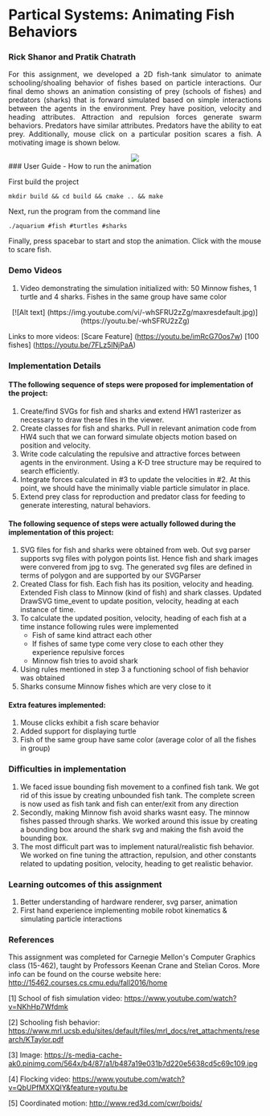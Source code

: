 # Partical Systems: Animating Fish Behaviors
### Rick Shanor and Pratik Chatrath
<p align="justify">
For this assignment, we developed a 2D fish-tank simulator to animate schooling/shoaling behavior of fishes based on particle interactions. Our final demo shows an animation consisting of prey (schools of fishes) and predators (sharks) that is forward simulated based on simple interactions between the agents in the environment. Prey have position, velocity and heading attributes. Attraction and repulsion forces generate swarm behaviors. Predators have similar attributes. Predators have the ability to eat prey. Additionally, mouse click on a particular position scares a fish. A motivating image is shown below.    
</p>
<div align="center">
<img src ="https://s-media-cache-ak0.pinimg.com/564x/b4/87/a1/b487a19e031b7d220e5638cd5c69c109.jpg" />
</div>
### User Guide - How to run the animation

First build the project
```
mkdir build && cd build && cmake .. && make
```

Next, run the program from the command line
```
./aquarium #fish #turtles #sharks
```

 Finally, press spacebar to start and stop the animation. Click with the mouse to scare fish.
 
 ### Demo Videos
1. Video demonstrating the simulation initialized with: 50 Minnow fishes, 1 turtle and 4 sharks. Fishes in the same group have same color 
 <div align="center">
 [![Alt text] (https://img.youtube.com/vi/-whSFRU2zZg/maxresdefault.jpg)] (https://youtu.be/-whSFRU2zZg)
</div>

Links to more videos:
[Scare Feature] (https://youtu.be/imRcG70os7w)
[100 fishes] (https://youtu.be/7FLz5lNjPaA)


### Implementation Details

#### TThe following sequence of steps were proposed for implementation of the project:

1. Create/find SVGs for fish and sharks and extend HW1 rasterizer as necessary to draw these files in the viewer.
2. Create classes for fish and sharks. Pull in relevant animation code from HW4 such that we can forward simulate objects motion based on position and velocity.
3. Write code calculating the repulsive and attractive forces between agents in the environment. Using a K-D tree structure may be required to search efficiently.
4. Integrate forces calculated in #3 to update the velocities in #2. At this point, we should have the minimally viable particle simulator in place.
5. Extend prey class for reproduction and predator class for feeding to generate interesting, natural behaviors.

#### The following sequence of steps were actually followed during the implementation of this project:
1. SVG files  for fish and sharks were obtained from web. Out svg parser supports svg files with polygon points list. Hence fish and shark images were convered from jpg to svg. The generated svg files are defined in terms of polygon and are supported by our SVGParser
2. Created Class for fish. Each fish has its position, velocity and heading. Extended Fish class to Minnow (kind of fish) and shark classes. Updated DrawSVG time_event to update position, velocity, heading at each instance of time.
3. To calculate the updated position, velocity, heading of each fish at a time instance following rules were implemented 
   * Fish of same kind attract each other
   * If fishes of same type come very close to each other they experience repulsive forces 
   * Minnow fish tries to avoid shark
4. Using rules mentioned in step 3 a functioning school of fish behavior was obtained
5. Sharks consume Minnow fishes which are very close to it

#### Extra features implemented:
1. Mouse clicks exhibit a fish scare behavior
2. Added support for displaying turtle
3. Fish of the same group have same color (average color of all the fishes in group)

### Difficulties in implementation
1. We faced issue bounding fish movement to a confined fish tank. We got rid of this issue by creating unbounded fish tank. The complete screen is now used as fish tank and fish can enter/exit from any direction
2. Secondly, making Minnow fish avoid sharks wasnt easy. The minnow fishes passed through sharks. We worked around this issue by creating a bounding box around the shark svg and making the fish avoid the bounding box.
3. The most difficult part was to implement natural/realistic fish behavior. We worked on fine tuning the attraction, repulsion, and other constants related to updating position, velocity, heading to get realistic behavior.

### Learning outcomes of this assignment
1. Better understanding of hardware renderer, svg parser, animation 
2. First hand experience implementing mobile robot kinematics & simulating particle interactions

### References
This assignment was completed for Carnegie Mellon's Computer Graphics class (15-462), taught by Professors Keenan Crane and Stelian Coros. More info can be found on the course website here: http://15462.courses.cs.cmu.edu/fall2016/home

[1] School of fish simulation video: https://www.youtube.com/watch?v=NKhHp7Wfdmk

[2] Schooling fish behavior: https://www.mrl.ucsb.edu/sites/default/files/mrl_docs/ret_attachments/research/KTaylor.pdf

[3] Image: https://s-media-cache-ak0.pinimg.com/564x/b4/87/a1/b487a19e031b7d220e5638cd5c69c109.jpg

[4] Flocking video: https://www.youtube.com/watch?v=QbUPfMXXQIY&feature=youtu.be

[5] Coordinated motion: http://www.red3d.com/cwr/boids/
